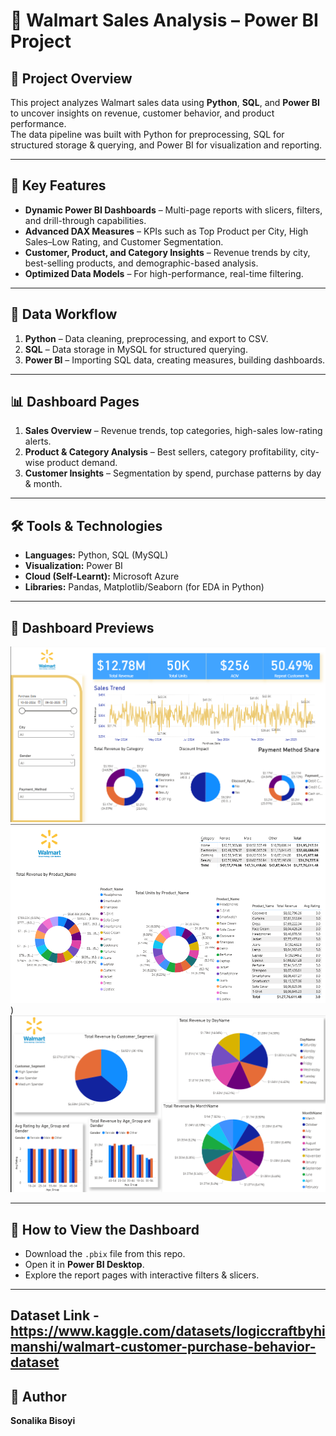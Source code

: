 # 🛒 Walmart Sales Analysis – Power BI Project

## 📌 Project Overview
This project analyzes Walmart sales data using **Python**, **SQL**, and **Power BI** to uncover insights on revenue, customer behavior, and product performance.  
The data pipeline was built with Python for preprocessing, SQL for structured storage & querying, and Power BI for visualization and reporting.

---

## 🔹 Key Features
- **Dynamic Power BI Dashboards** – Multi-page reports with slicers, filters, and drill-through capabilities.
- **Advanced DAX Measures** – KPIs such as Top Product per City, High Sales–Low Rating, and Customer Segmentation.
- **Customer, Product, and Category Insights** – Revenue trends by city, best-selling products, and demographic-based analysis.
- **Optimized Data Models** – For high-performance, real-time filtering.

---

## 📂 Data Workflow
1. **Python** – Data cleaning, preprocessing, and export to CSV.
2. **SQL** – Data storage in MySQL for structured querying.
3. **Power BI** – Importing SQL data, creating measures, building dashboards.

---

## 📊 Dashboard Pages
1. **Sales Overview** – Revenue trends, top categories, high-sales low-rating alerts.
2. **Product & Category Analysis** – Best sellers, category profitability, city-wise product demand.
3. **Customer Insights** – Segmentation by spend, purchase patterns by day & month.

---

## 🛠️ Tools & Technologies
- **Languages:** Python, SQL (MySQL)
- **Visualization:** Power BI
- **Cloud (Self-Learnt):** Microsoft Azure
- **Libraries:** Pandas, Matplotlib/Seaborn (for EDA in Python)

---

## 📸 Dashboard Previews
![Sales Overview](https://github.com/SonalikaBisoyi/walmart_sales_analysis/blob/main/Screenshot%202025-08-13%20215716.png)
![Product Analysis](https://github.com/SonalikaBisoyi/walmart_sales_analysis/blob/main/Screenshot%202025-08-13%20215728.png))
![Customer Insights](https://github.com/SonalikaBisoyi/walmart_sales_analysis/blob/main/Screenshot%202025-08-13%20215743.png)

---

## 🚀 How to View the Dashboard
- Download the `.pbix` file from this repo.
- Open it in **Power BI Desktop**.
- Explore the report pages with interactive filters & slicers.

---
## Dataset Link - https://www.kaggle.com/datasets/logiccraftbyhimanshi/walmart-customer-purchase-behavior-dataset
## 📄 Author
**Sonalika Bisoyi**  

